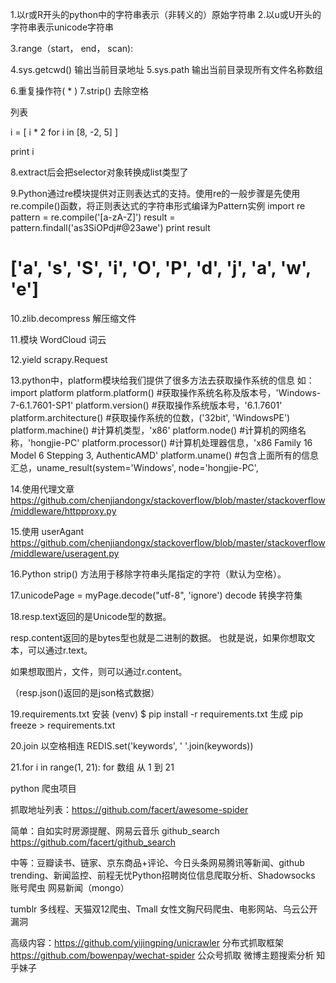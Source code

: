 
1.以r或R开头的python中的字符串表示（非转义的）原始字符串
2.以u或U开头的字符串表示unicode字符串

3.range（start， end， scan):

4.sys.getcwd() 输出当前目录地址
5.sys.path 输出当前目录现所有文件名称数组

6.重复操作符( * ) 
7.strip() 去除空格

列表

i = [ i * 2 for i in [8, -2, 5] ] 
	
print i

8.extract后会把selector对象转换成list类型了

9.Python通过re模块提供对正则表达式的支持。使用re的一般步骤是先使用re.compile()函数，将正则表达式的字符串形式编译为Pattern实例
import re
pattern = re.compile('[a-zA-Z]')
result = pattern.findall('as3SiOPdj#@23awe')
print result
# ['a', 's', 'S', 'i', 'O', 'P', 'd', 'j', 'a', 'w', 'e']



10.zlib.decompress 解压缩文件

11.模块 WordCloud 词云

12.yield scrapy.Request

13.python中，platform模块给我们提供了很多方法去获取操作系统的信息
    如：
        import platform
        platform.platform()   #获取操作系统名称及版本号，'Windows-7-6.1.7601-SP1'
        platform.version()    #获取操作系统版本号，'6.1.7601'
        platform.architecture()   #获取操作系统的位数，('32bit', 'WindowsPE')
        platform.machine()    #计算机类型，'x86'
        platform.node()       #计算机的网络名称，'hongjie-PC'
        platform.processor()  #计算机处理器信息，'x86 Family 16 Model 6 Stepping 3, AuthenticAMD'
        platform.uname()      #包含上面所有的信息汇总，uname_result(system='Windows', node='hongjie-PC',

14.使用代理文章 https://github.com/chenjiandongx/stackoverflow/blob/master/stackoverflow/middleware/httpproxy.py

15.使用 userAgant 
https://github.com/chenjiandongx/stackoverflow/blob/master/stackoverflow/middleware/useragent.py

16.Python strip() 方法用于移除字符串头尾指定的字符（默认为空格）。

17.unicodePage = myPage.decode("utf-8", 'ignore') decode 转换字符集

18.resp.text返回的是Unicode型的数据。

resp.content返回的是bytes型也就是二进制的数据。
也就是说，如果你想取文本，可以通过r.text。

如果想取图片，文件，则可以通过r.content。

（resp.json()返回的是json格式数据）

19.requirements.txt
安装 (venv) $ pip install -r requirements.txt
生成 pip freeze > requirements.txt

20.join 以空格相连 
   REDIS.set('keywords', ' '.join(keywords))

21.for i in range(1, 21): for 数组 从 1 到 21


python 爬虫项目

抓取地址列表：https://github.com/facert/awesome-spider

简单：自如实时房源提醒、网易云音乐
github_search https://github.com/facert/github_search

中等：豆瓣读书、链家、京东商品+评论、今日头条网易腾讯等新闻、github trending、新闻监控、前程无忧Python招聘岗位信息爬取分析、Shadowsocks 账号爬虫
网易新闻（mongo）

tumblr 多线程、天猫双12爬虫、Tmall 女性文胸尺码爬虫、电影网站、乌云公开漏洞

高级内容：https://github.com/yijingping/unicrawler 分布式抓取框架
https://github.com/bowenpay/wechat-spider 公众号抓取
微博主题搜索分析
知乎妹子





